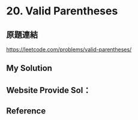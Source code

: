 # 20. Valid Parentheses

## 原題連結

<https://leetcode.com/problems/valid-parentheses/>

## My Solution

## Website Provide Sol：

## Reference
